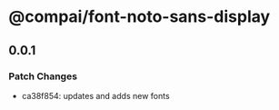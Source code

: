 # @compai/font-noto-sans-display

## 0.0.1
### Patch Changes

- ca38f854: updates and adds new fonts
